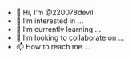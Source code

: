 - 👋 Hi, I’m @220078devil
- 👀 I’m interested in ...
- 🌱 I’m currently learning ...
- 💞️ I’m looking to collaborate on ...
- 📫 How to reach me ...

<!---
220078devil/220078devil is a ✨ special ✨ repository because its `README.md` (this file) appears on your GitHub profile.
You can click the Preview link to take a look at your changes.
--->
